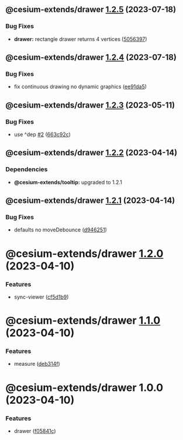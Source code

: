 ## @cesium-extends/drawer [1.2.5](https://github.com/hongfaqiu/cesium-extends/compare/@cesium-extends/drawer@1.2.4...@cesium-extends/drawer@1.2.5) (2023-07-18)


### Bug Fixes

* **drawer:** rectangle drawer returns 4 vertices ([5056397](https://github.com/hongfaqiu/cesium-extends/commit/505639736d67b9d0cb4fc38f13723d3cb3a49bc1))

## @cesium-extends/drawer [1.2.4](https://github.com/hongfaqiu/cesium-extends/compare/@cesium-extends/drawer@1.2.3...@cesium-extends/drawer@1.2.4) (2023-07-18)


### Bug Fixes

* fix continuous drawing no dynamic graphics ([ee91da5](https://github.com/hongfaqiu/cesium-extends/commit/ee91da5defde4776770cb9c3b37b9f2b337b003a))

## @cesium-extends/drawer [1.2.3](https://github.com/hongfaqiu/cesium-extends/compare/@cesium-extends/drawer@1.2.2...@cesium-extends/drawer@1.2.3) (2023-05-11)


### Bug Fixes

* use ^dep [#2](https://github.com/hongfaqiu/cesium-extends/issues/2) ([663c92c](https://github.com/hongfaqiu/cesium-extends/commit/663c92c0718c12174f45305a3b18d9fadcaf4ba2))

## @cesium-extends/drawer [1.2.2](https://github.com/hongfaqiu/cesium-extends/compare/@cesium-extends/drawer@1.2.1...@cesium-extends/drawer@1.2.2) (2023-04-14)





### Dependencies

* **@cesium-extends/tooltip:** upgraded to 1.2.1

## @cesium-extends/drawer [1.2.1](https://github.com/hongfaqiu/cesium-extends/compare/@cesium-extends/drawer@1.2.0...@cesium-extends/drawer@1.2.1) (2023-04-14)


### Bug Fixes

* defaults no moveDebounce ([d946251](https://github.com/hongfaqiu/cesium-extends/commit/d9462510849764043585fdbbbf1b9c0b73de30c6))

# @cesium-extends/drawer [1.2.0](https://github.com/hongfaqiu/cesium-extends/compare/@cesium-extends/drawer@1.1.0...@cesium-extends/drawer@1.2.0) (2023-04-10)


### Features

* sync-viewer ([cf5d1b9](https://github.com/hongfaqiu/cesium-extends/commit/cf5d1b9609e0ae702563eb82ecb4bb84081da975))

# @cesium-extends/drawer [1.1.0](https://github.com/hongfaqiu/cesium-extends/compare/@cesium-extends/drawer@1.0.0...@cesium-extends/drawer@1.1.0) (2023-04-10)


### Features

* measure ([deb314f](https://github.com/hongfaqiu/cesium-extends/commit/deb314f29fbcb2425a502dc1cee00b856bf30d4d))

# @cesium-extends/drawer 1.0.0 (2023-04-10)


### Features

* drawer ([f05841c](https://github.com/hongfaqiu/cesium-extends/commit/f05841cccea51a13a0eb9d858fa28a4f175418ae))
